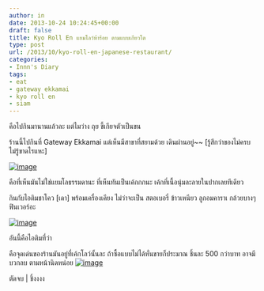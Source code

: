 ```yaml
---
author: in
date: 2013-10-24 10:24:45+00:00
draft: false
title: Kyo Roll En แยมโลว์ห้าร้อย ตามแบบเกียวโต
type: post
url: /2013/10/kyo-roll-en-japanese-restaurant/
categories:
- Innn's Diary
tags:
- eat
- gateway ekkamai
- kyo roll en
- siam
---
```


คือไปกินมานานแล้วละ แต่ไมว่าง ถุย ขี้เกียจตัวเป็นขน



ร้านนี้ไปกินที่ Gateway Ekkamai แต่เห็นมีสาขาที่สยามด้วย เดินผ่านอยู่~~ [รู้สึกว่าของไม่ครบไม่รู้ขาดไรแหะ]

[![image](https://www.cyruszh.com/wp-content/uploads/2013/10/wpid-DSC_0041.jpg)
](https://www.cyruszh.com/wp-content/uploads/2013/10/wpid-DSC_0041.jpg)

คือที่เห็นมันไม่ใช่แยมโลธรรมดานะ ที่เห็นทันเป็นเค้กกกนะ เค้กที่เนื้อนุ่มละลายในปากเลยทีเดียว

กินกับไอติมชาโคว [เดา] พร้อมเครื่องเคียง ไม่ว่าจะเป็น สตอเบอรี่ ข้าวเหนียว ลูกอมคาราเ กล้วยบางๆ ฟินเวอร์อะ

[![image](https://www.cyruszh.com/wp-content/uploads/2013/10/wpid-DSC_0037.jpg)
](https://www.cyruszh.com/wp-content/uploads/2013/10/wpid-DSC_0037.jpg)

อันนี้คือไอติมที่ว่า

คือจุดเด่นของร้านมันอยู่ที่เค้กโลว์นั้นละ ถ้าซื้อแบบไม่ได้หั่นขายก็ประมาณ ชิ้นละ 500 กว่าบาท อาจมีบวกลบ ตามหน้านิดหน่อย
[![image](https://www.cyruszh.com/wp-content/uploads/2013/10/wpid-1377978_699933613369864_1997772259_n.jpg)
](https://www.cyruszh.com/wp-content/uploads/2013/10/wpid-1377978_699933613369864_1997772259_n.jpg)



ตัดจบ | ชิ้งงงง
